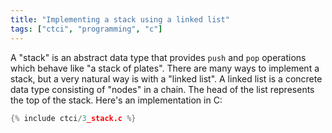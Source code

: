```yaml
---
title: "Implementing a stack using a linked list"
tags: ["ctci", "programming", "c"]
---
```


A "stack" is an abstract data type 
that provides `push` and `pop` operations
which behave like "a stack of plates".
There are many ways to implement a stack,
but a very natural way is with a "linked list".
A linked list is a concrete data type
consisting of "nodes" in a chain.
The head of the list represents the top of the stack.
Here's an implementation in C:

```c
{% include ctci/3_stack.c %}
```